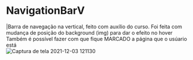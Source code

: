 # NavigationBarV
|Barra de navegação na vertical, feito com auxílio do curso.
Foi feita com mudança de posição do background (img) para dar o efeito no hover 
Também é possível fazer com que fique MARCADO a página que o usúario está  
![Captura de tela 2021-12-03 121130](https://user-images.githubusercontent.com/77131275/144625735-2c469d28-591c-458a-8d0a-1ef6c81f5664.png)
